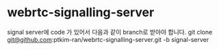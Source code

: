 # webrtc-signalling-server
 signal server에 code 가 있어서 다음과 같이 branch로 받아야 합니다.
 git clone git@github.com:ptkim-ran/webrtc-signalling-server.git -b signal-server
